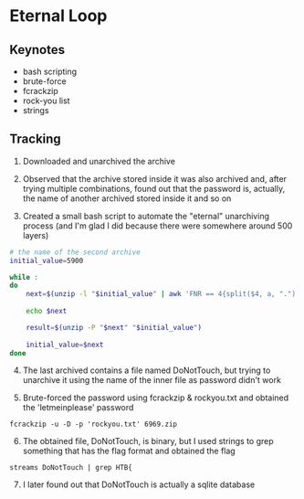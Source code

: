 # Eternal Loop

## Keynotes

* bash scripting
* brute-force
* fcrackzip
* rock-you list
* strings

## Tracking

1. Downloaded and unarchived the archive

2. Observed that the archive stored inside it was also archived and, after trying multiple combinations, found out that the password is, actually, the name of another archived stored inside it and so on

3. Created a small bash script to automate the "eternal" unarchiving process (and I'm glad I did because there were somewhere around 500 layers)

```bash
# the name of the second archive
initial_value=5900

while : 
do
	next=$(unzip -l "$initial_value" | awk 'FNR == 4{split($4, a, ".") ;print a[1]}')
	
	echo $next

	result=$(unzip -P "$next" "$initial_value")
	
	initial_value=$next	
done
```

4. The last archived contains a file named DoNotTouch, but trying to unarchive it using the name of the inner file as password didn't work

5. Brute-forced the password using fcrackzip & rockyou.txt and obtained the 'letmeinplease' password

```
fcrackzip -u -D -p 'rockyou.txt' 6969.zip
```

6. The obtained file, DoNotTouch, is binary, but I used strings to grep something that has the flag format and obtained the flag

```
streams DoNotTouch | grep HTB{
```

7. I later found out that DoNotTouch is actually a sqlite database